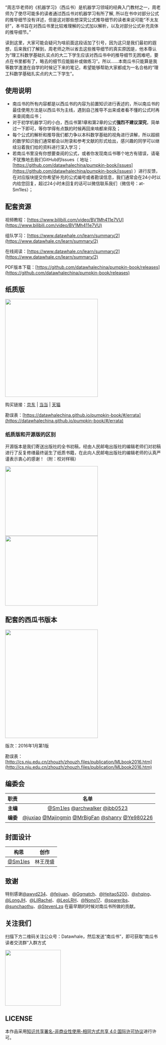 “周志华老师的《机器学习》（西瓜书）是机器学习领域的经典入门教材之一，周老师为了使尽可能多的读者通过西瓜书对机器学习有所了解, 所以在书中对部分公式的推导细节没有详述，但是这对那些想深究公式推导细节的读者来说可能“不太友好”，本书旨在对西瓜书里比较难理解的公式加以解析，以及对部分公式补充具体的推导细节。”

读到这里，大家可能会疑问为啥前面这段话加了引号，因为这只是我们最初的遐想，后来我们了解到，周老师之所以省去这些推导细节的真实原因是，他本尊认为“理工科数学基础扎实点的大二下学生应该对西瓜书中的推导细节无困难吧，要点在书里都有了，略去的细节应能脑补或做练习”。所以......本南瓜书只能算是我等数学渣渣在自学的时候记下来的笔记，希望能够帮助大家都成为一名合格的“理工科数学基础扎实点的大二下学生”。

## 使用说明
- 南瓜书的所有内容都是以西瓜书的内容为前置知识进行表述的，所以南瓜书的最佳使用方法是以西瓜书为主线，遇到自己推导不出来或者看不懂的公式时再来查阅南瓜书；
- 对于初学机器学习的小白，西瓜书第1章和第2章的公式**强烈不建议深究**，简单过一下即可，等你学得有点飘的时候再回来啃都来得及；
- 每个公式的解析和推导我们都力争以本科数学基础的视角进行讲解，所以超纲的数学知识我们通常都会以附录和参考文献的形式给出，感兴趣的同学可以继续沿着我们给的资料进行深入学习；
- 若南瓜书里没有你想要查阅的公式，或者你发现南瓜书哪个地方有错误，请毫不犹豫地去我们GitHub的Issues（ 地址：[https://github.com/datawhalechina/pumpkin-book/issues](https://github.com/datawhalechina/pumpkin-book/issues) ）进行反馈，在对应版块提交你希望补充的公式编号或者勘误信息，我们通常会在24小时以内给您回复，超过24小时未回复的话可以微信联系我们（微信号：at-Sm1les）；

## 配套资源
视频教程：[https://www.bilibili.com/video/BV1Mh411e7VU](https://www.bilibili.com/video/BV1Mh411e7VU)

组队学习：[https://www.datawhale.cn/learn/summary/2](https://www.datawhale.cn/learn/summary/2)

在线阅读：[https://www.datawhale.cn/learn/summary/2](https://www.datawhale.cn/learn/summary/2)

PDF版本下载：[https://github.com/datawhalechina/pumpkin-book/releases](https://github.com/datawhalechina/pumpkin-book/releases)

## 纸质版
<img src="https://raw.githubusercontent.com/datawhalechina/pumpkin-book/master/res/nangua_v2.jpg" width="300" height="316">

购买链接：[京东](https://item.jd.com/13989990.html) | [当当](http://product.dangdang.com/29579286.html) | [天猫](https://detail.tmall.com/item.htm?abbucket=12&id=720482241470)

勘误表：[https://datawhalechina.github.io/pumpkin-book/#/errata](https://datawhalechina.github.io/pumpkin-book/#/errata)

### 纸质版和开源版的区别

开源版本是我们寄送出版社的全书初稿，经由人民邮电出版社的编辑老师们对初稿进行了反复修缮最终诞生了纸质书籍，在此向人民邮电出版社的编辑老师的认真严谨表示衷心的感谢！（附：校对样稿）

<img src="https://raw.githubusercontent.com/datawhalechina/pumpkin-book/master/res/yanggao1.jpg" width="300" height="225">

<img src="https://raw.githubusercontent.com/datawhalechina/pumpkin-book/master/res/yanggao2.jpg" width="300" height="225">

## 配套的西瓜书版本
<img src="https://raw.githubusercontent.com/datawhalechina/pumpkin-book/master/res/xigua.jpg" width="300" height= "350">

版次：2016年1月第1版

勘误表：[http://cs.nju.edu.cn/zhouzh/zhouzh.files/publication/MLbook2016.htm](http://cs.nju.edu.cn/zhouzh/zhouzh.files/publication/MLbook2016.htm)

## 编委会
| 职责 | 名单 |
| :---: | :---: |
| **主编** | [@Sm1les](https://github.com/Sm1les) [@archwalker](https://github.com/archwalker) [@jbb0523](https://blog.csdn.net/jbb0523)|
| **编委** | [@juxiao](https://github.com/juxiao) [@Majingmin](https://github.com/Majingmin) [@MrBigFan](https://github.com/MrBigFan) [@shanry](https://github.com/shanry) [@Ye980226](https://github.com/Ye980226) |

## 封面设计
| 构思 | 创作 |
| :---: | :---: |
| [@Sm1les](https://github.com/Sm1les) | 林王茂盛 | 

## 致谢
特别感谢[@awyd234](https://github.com/awyd234)、[@feijuan](https://github.com/feijuan)、[@Ggmatch](https://github.com/Ggmatch)、[@Heitao5200](https://github.com/Heitao5200)、[@xhqing](https://github.com/xhqing)、[@LongJH](https://github.com/LongJH)、[@LilRachel](https://github.com/LilRachel)、[@LeoLRH](https://github.com/LeoLRH)、[@Nono17](https://github.com/Nono17)、[@spareribs](https://github.com/spareribs)、[@sunchaothu](https://github.com/sunchaothu)、[@StevenLzq](https://github.com/StevenLzq) 在最早期的时候对南瓜书所做的贡献。

## 关注我们
扫描下方二维码关注公众号：Datawhale，然后发送“南瓜书”，即可获取“南瓜书读者交流群”入群方式

<img src="https://raw.githubusercontent.com/datawhalechina/pumpkin-book/master/res/qrcode.jpeg" width="180" height="180">

## LICENSE
本作品采用[知识共享署名-非商业性使用-相同方式共享 4.0 国际许可协议](http://creativecommons.org/licenses/by-nc-sa/4.0/)进行许可。
